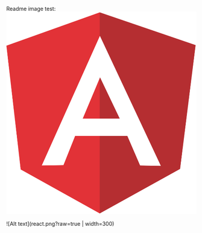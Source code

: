 Readme image test:
![Alt text](angular-icon-1.svg?raw=true "Optional Title")


![Alt text](react.png?raw=true | width=300)
